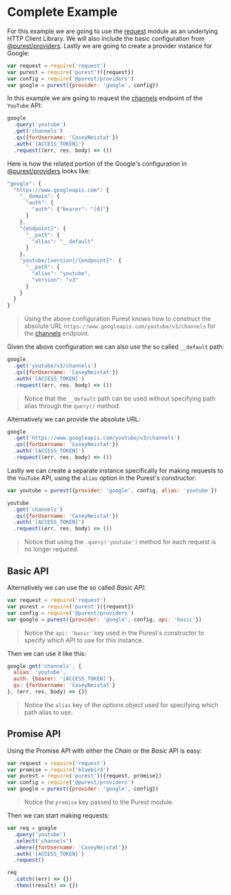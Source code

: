 
# Complete Example

For this example we are going to use the [request][request] module as an underlying HTTP Client Library. We will also include the basic configuration from [@purest/providers][purest-providers]. Lastly we are going to create a provider instance for Google:

```js
var request = require('request')
var purest = require('purest')({request})
var config = require('@purest/providers')
var google = purest({provider: 'google', config})
```

In this example we are going to request the [channels][youtube-channels] endpoint of the `YouTube` API:

```js
google
  .query('youtube')
  .get('channels')
  .qs({forUsername: 'CaseyNeistat'})
  .auth('[ACCESS_TOKEN]')
  .request((err, res, body) => ())
```

Here is how the related portion of the Google's configuration in [@purest/providers][purest-providers] looks like:

```js
"google": {
  "https://www.googleapis.com": {
    "__domain": {
      "auth": {
        "auth": {"bearer": "[0]"}
      }
    },
    "{endpoint}": {
      "__path": {
        "alias": "__default"
      }
    },
    "youtube/[version]/{endpoint}": {
      "__path": {
        "alias": "youtube",
        "version": "v3"
      }
    }
  }
}
```

> Using the above configuration Purest knows how to construct the absolute URL `https://www.googleapis.com/youtube/v3/channels` for the [channels][youtube-channels] endpoint.

Given the above configuration we can also use the so called `__default` path:

```js
google
  .get('youtube/v3/channels')
  .qs({forUsername: 'CaseyNeistat'})
  .auth('[ACCESS_TOKEN]')
  .request((err, res, body) => ())
```

> Notice that the `__default` path can be used without specifying path alias through the `query()` method.

Alternatively we can provide the absolute URL:

```js
google
  .get('https://www.googleapis.com/youtube/v3/channels')
  .qs({forUsername: 'CaseyNeistat'})
  .auth('[ACCESS_TOKEN]')
  .request((err, res, body) => ())
```

Lastly we can create a separate instance specifically for making requests to the `YouTube` API, using the `alias` option in the Purest's constructor:

```js
var youtube = purest({provider: 'google', config, alias: 'youtube'})

youtube
  .get('channels')
  .qs({forUsername: 'CaseyNeistat'})
  .auth('[ACCESS_TOKEN]')
  .request((err, res, body) => ())
```

> Notice that using the `.query('youtube')` method for each request is no longer required.

## Basic API

Alternatively we can use the so called *Basic API*:

```js
var request = require('request')
var purest = require('purest')({request})
var config = require('@purest/providers')
var google = purest({provider: 'google', config, api: 'basic'})
```

> Notice the `api: 'basic'` key used in the Purest's constructor to specify which API to use for this instance.

Then we can use it like this:

```js
google.get('channels', {
  alias: 'youtube',
  auth: {bearer: '[ACCESS_TOKEN]'},
  qs: {forUsername: 'CaseyNeistat'}
}, (err, res, body) => {})
```

> Notice the `alias` key of the options object used for specifying which path alias to use.

## Promise API

Using the Promise API with either the *Chain* or the *Basic* API is easy:

```js
var request = require('request')
var promise = require('bluebird')
var purest = require('purest')({request, promise})
var config = require('@purest/providers')
var google = purest({provider: 'google', config})
```

> Notice the `promise` key passed to the Purest module.

Then we can start making requests:

```js
var req = google
  .query('youtube')
  .select('channels')
  .where({forUsername: 'CaseyNeistat'})
  .auth('[ACCESS_TOKEN]')
  .request()

req
  .catch((err) => {})
  .then((result) => {})
```


  [youtube-channels]: https://developers.google.com/youtube/v3/docs/channels/list
  [purest-providers]: https://github.com/purestjs/providers
  [request]: https://github.com/request/request
